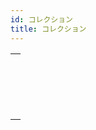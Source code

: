 ```yaml
---
id: コレクション
title: コレクション
---
```


|                                                                                                             |
| ----------------------------------------------------------------------------------------------------------- |
| [<!-- INCLUDE #_command_.ARRAY TO COLLECTION.Syntax -->](../../commands-legacy/array-to-collection.md)<br/> |
| [<!-- INCLUDE #_command_.COLLECTION TO ARRAY.Syntax -->](../../commands-legacy/collection-to-array.md)<br/> |
| [<!-- INCLUDE #_command_.New collection.Syntax -->](../../commands/new-collection.md)<br/>                  |
| [<!-- INCLUDE #_command_.New shared collection.Syntax -->](../../commands/new-shared-collection.md)<br/>    |
